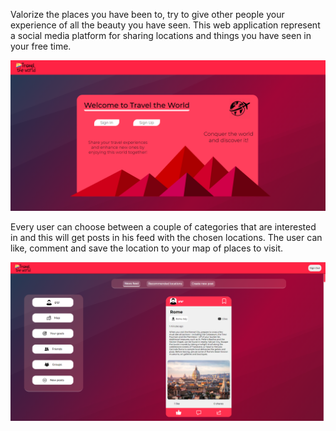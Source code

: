 Valorize the places you have been to, try to give other people your experience of all the beauty you have seen.
This web application represent a social media platform for sharing locations and things you have seen in your free time.

![GitHub Logo](/project_info/LandingPage.PNG)

Every user can choose between a couple of categories that are interested in and this will get posts in his feed with the chosen locations.
The user can like, comment and save the location to your map of places to visit.

![GitHub Logo](/project_info/DashboardPage.PNG)